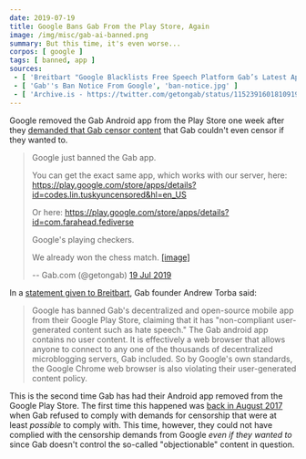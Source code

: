 ```yaml
---
date: 2019-07-19
title: Google Bans Gab From the Play Store, Again
image: /img/misc/gab-ai-banned.png
summary: But this time, it's even worse...
corpos: [ google ]
tags: [ banned, app ]
sources:
 - [ 'Breitbart "Google Blacklists Free Speech Platform Gab’s Latest App" by Lucas Nolan', 'https://www.breitbart.com/tech/2019/07/20/google-blacklists-free-speech-platform-gabs-latest-app/' ]
 - [ 'Gab''s Ban Notice From Google', 'ban-notice.jpg' ]
 - [ 'Archive.is - https://twitter.com/getongab/status/1152391601810919424', 'https://archive.is/bxOln' ]
---
```


Google removed the Gab Android app from the Play Store one week after they [demanded that Gab censor content](/events/google-gives-gab-a-week-to-censor-uncensorable-content/) that Gab couldn't even censor if they wanted to.

> Google just banned the Gab app. 
>
> You can get the exact same app, which works with our server, here: https://play.google.com/store/apps/details?id=codes.lin.tuskyuncensored&hl=en_US
>
> Or here: https://play.google.com/store/apps/details?id=com.farahead.fediverse
>
> Google's playing checkers. 
>
> We already won the chess match. [[image]](ban-notice.jpg)
>
> -- Gab.com (@getongab) [19 Jul 2019](https://archive.is/bxOln)

In a [statement given to Breitbart](https://www.breitbart.com/tech/2019/07/20/google-blacklists-free-speech-platform-gabs-latest-app/), Gab founder Andrew Torba said:
> Google has banned Gab's decentralized and open-source mobile app from their Google Play Store, claiming that it has "non-compliant user-generated content such as hate speech."
> The Gab android app contains no user content.
> It is effectively a web browser that allows anyone to connect to any one of the thousands of decentralized microblogging servers, Gab included.
> So by Google's own standards, the Google Chrome web browser is also violating their user-generated content policy.

This is the second time Gab has had their Android app removed from the Google Play Store.
The first time this happened was [back in August 2017](/events/google-removes-gab-from-play-store/) when Gab refused to comply with demands for censorship that were at least _possible_ to comply with.
This time, however, they could not have complied with the censorship demands from Google _even if they wanted to_ since Gab doesn't control the so-called "objectionable" content in question.
